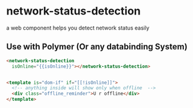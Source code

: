 # network-status-detection

a web component helps you detect network status easily

## Use with Polymer (Or any databinding System)

```html
<network-status-detection
  isOnline="{{isOnline}}"></network-status-detection>


<template is="dom-if" if="[[!isOnline]]">
  <!-- anything inside will show only when offline  -->
  <div class="offline_reminder">U r offline</div>
</template>
```
